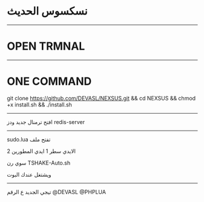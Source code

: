 # نسكسوس الحديث
______________________________

# OPEN TRMNAL
___________
# ONE COMMAND

git clone https://github.com/DEVASL/NEXSUS.git && cd NEXSUS && chmod +x install.sh && ./install.sh
______________________________

افتح ترمنال جديد ودز
redis-server
______________________________

 sudo.lua تفتح ملف

الايدي سطر 1
ايدي المطورين 2

سوي رن 
TSHAKE-Auto.sh
 
 ويشتغل عندك البوت
______________________________
تيجي الجديد ع الرقم 
@DEVASL
@PHPLUA
